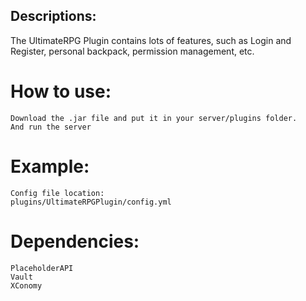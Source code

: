 ## Descriptions:
  The UltimateRPG Plugin contains lots of features, such as Login and Register, personal backpack, permission management, etc.
  # How to use:
    Download the .jar file and put it in your server/plugins folder.
    And run the server

  # Example:
    Config file location:
    plugins/UltimateRPGPlugin/config.yml
  # Dependencies:
    PlaceholderAPI
    Vault
    XConomy

